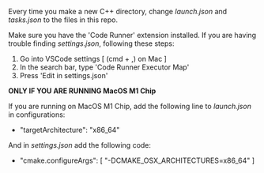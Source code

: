 Every time you make a new C++ directory, change *launch.json* and *tasks.json* to the files in this repo.

Make sure you have the 'Code Runner' extension installed.
If you are having trouble finding *settings.json*, following these steps:
1. Go into VSCode settings [ (cmd + ,) on Mac ]
2. In the search bar, type 'Code Runner Executor Map'
3. Press 'Edit in settings.json'

**ONLY IF YOU ARE RUNNING MacOS M1 Chip**

If you are running on MacOS M1 Chip, add the following line to *launch.json* in configurations:
* "targetArchitecture": "x86_64"

And in *settings.json* add the following code:
*  "cmake.configureArgs": [
        "-DCMAKE_OSX_ARCHITECTURES=x86_64"
    ]
